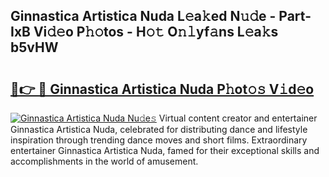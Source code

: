 ## Ginnastica Artistica Nuda L𝚎a𝚔ed N𝚞𝚍e - Part-IxB Vi𝚍𝚎o P𝚑𝚘tos - H𝚘𝚝 O𝚗𝚕yf𝚊ns L𝚎a𝚔s b5vHW

# <h2><a href="http://kf14zc.oniu.top/?m=Ginnastica+Artistica+Nuda">🔗👉 🔴 Ginnastica Artistica Nuda P𝚑ot𝚘𝚜 V𝚒d𝚎o</a></h2>

[![Ginnastica Artistica Nuda Nu𝚍e𝚜](https://i.imgur.com/0qMVB7G.gif)](http://kf14zc.oniu.top/?m=Ginnastica+Artistica+Nuda)
Virtual content creator and entertainer Ginnastica Artistica Nuda, celebrated for distributing dance and lifestyle inspiration through trending dance moves and short films. Extraordinary entertainer Ginnastica Artistica Nuda, famed for their exceptional skills and accomplishments in the world of amusement.  
